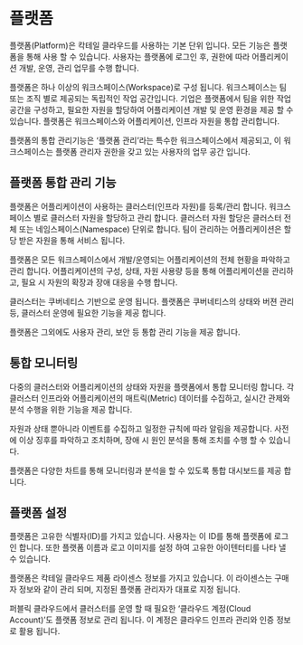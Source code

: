 # 플랫폼

플랫폼\(Platform\)은 칵테일 클라우드를 사용하는 기본 단위 입니다. 모든 기능은 플랫폼을 통해 사용 할 수 있습니다. 사용자는 플랫폼에 로그인 후, 권한에 따라 어플리케이션 개발, 운영, 관리 업무를 수행 합니다.

플랫폼은 하나 이상의 워크스페이스\(Workspace\)로 구성 됩니다. 워크스페이스는 팀 또는 조직 별로 제공되는 독립적인 작업 공간입니다. 기업은 플랫폼에서 팀을 위한 작업 공간을 구성하고, 필요한 자원을 할당하여 어플리케이션 개발 및 운영 환경을 제공 할 수 있습니다. 플랫폼은 워크스페이스와 어플리케이션, 인프라 자원을 통합 관리합니다.

플랫폼의 통합 관리기능은 ‘플랫폼 관리’라는 특수한 워크스페이스에서 제공되고, 이 워크스페이스는 플랫폼 관리자 권한을 갖고 있는 사용자의 업무 공간 입니다.

## 플랫폼 통합 관리 기능

플랫폼은 어플리케이션이 사용하는 클러스터\(인프라 자원\)를 등록/관리 합니다. 워크스페이스 별로 클러스터 자원을 할당하고 관리 합니다. 클러스터 자원 할당은 클러스터 전체 또는 네임스페이스\(Namespace\) 단위로 합니다. 팀이 관리하는 어플리케이션은 할당 받은 자원을 통해 서비스 됩니다.

플랫폼은 모든 워크스페이스에서 개발/운영되는 어플리케이션의 전체 현황을 파악하고 관리 합니다. 어플리케이션의 구성, 상태, 자원 사용량 등을 통해 어플리케이션을 관리하고, 필요 시 자원의 확장과 장애 대응을 수행 합니다.

클러스터는 쿠버네티스 기반으로 운영 됩니다. 플랫폼은 쿠버네티스의 상태와 버젼 관리 등, 클러스터 운영에 필요한 기능을 제공 합니다.

플랫폼은 그외에도 사용자 관리, 보안 등 통합 관리 기능을 제공 합니다.

## 통합 모니터링

다중의 클러스터와 어플리케이션의 상태와 자원을 플랫폼에서 통합 모니터링 합니다. 각 클러스터 인프라와 어플리케이션의 매트릭\(Metric\) 데이터를 수집하고, 실시간 관제와 분석 수행을 위한 기능을 제공 합니다.

자원과 상태 뿐아니라 이벤트를 수집하고 일정한 규칙에 따라 알림을 제공합니다. 사전에 이상 징후를 파악하고 조치하며, 장애 시 원인 분석을 통해 조치를 수행 할 수 있습니다. 

플랫폼은 다양한 차트를 통해 모니터링과 분석을 할 수 있도록 통합 대시보드를 제공 합니다.

## 플랫폼 설정

플랫폼은 고유한 식별자\(ID\)를 가지고 있습니다. 사용자는 이 ID를 통해 플랫폼에 로그인 합니다. 또한 플랫폼 이름과 로고 이미지를 설정 하여 고유한 아이텐터티를 나타 낼 수 있습니다.

플랫폼은 칵테일 클라우드 제품 라이센스 정보를 가지고 있습니다. 이 라이센스는 구매자 정보와 같이 관리 되며, 지정된 플랫폼 관리자가 대표로 지정 됩니다.

퍼블릭 클라우드에서 클러스터를 운영 할 때 필요한 ‘클라우드 계정\(Cloud Account\)’도 플랫폼 정보로 관리 됩니다. 이 계정은 클라우드 인프라 관리와 인증 정보로 활용 됩니다. 





